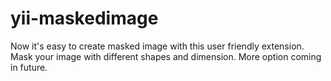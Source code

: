 yii-maskedimage
===============

Now it's easy to create masked image with this user friendly extension. Mask your image with different shapes and dimension. More option coming in future.
